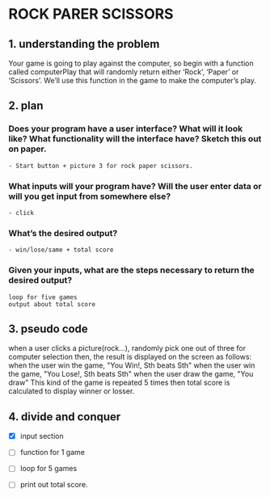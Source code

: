 # ROCK PARER SCISSORS

## 1. understanding the problem
Your game is going to play against the computer, so begin with a function called computerPlay that will randomly return either ‘Rock’, ‘Paper’ or ‘Scissors’. We’ll use this function in the game to make the computer’s play.

## 2. plan
### Does your program have a user interface? What will it look like? What functionality will the interface have? Sketch this out on paper.
	- Start button + picture 3 for rock paper scissors.
### What inputs will your program have? Will the user enter data or will you get input from somewhere else?
	- click
### What’s the desired output?
	- win/lose/same + total score
### Given your inputs, what are the steps necessary to return the desired output?
    loop for five games
    output about total score


## 3. pseudo code
when a user clicks a picture(rock...), randomly pick one out of three for computer selection
then, the result is displayed on the screen as follows:
when the user win the game, "You Win!, Sth beats Sth"
when the user win the game, "You Lose!, Sth beats Sth"
when the user draw the game, "You draw"
This kind of the game is repeated 5 times
then total score is calculated to display winner or losser.

## 4. divide and conquer
- [x] input section
- [ ] function for 1 game
- [ ] loop for 5 games
- [ ] print out total score.

